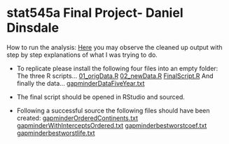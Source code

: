 stat545a Final Project- Daniel Dinsdale
===============================
How to run the analysis:
[Here](http://rpubs.com/danieldinsdale/stat545a-2013-hw06_dinsdale-dan) you may observe the cleaned up output with step by step explanations of what I was trying to do. 

* To replicate please install the following four files into an empty folder:
The three R scripts...
[01_origData.R](https://github.com/danieldinsdale/stat545a-2013-hw06_dinsdale-dan/blob/master/01_origData.R)
[02_newData.R](https://github.com/danieldinsdale/stat545a-2013-hw06_dinsdale-dan/blob/master/02_newData.R)
[FinalScript.R](https://github.com/danieldinsdale/stat545a-2013-hw06_dinsdale-dan/blob/master/FinalScript.R)
And finally the data...
[gapminderDataFiveYear.txt](https://github.com/danieldinsdale/stat545a-2013-hw06_dinsdale-dan/blob/master/gapminderDataFiveYear.txt)

* The final script should be opened in RStudio and sourced.
* Following a successful source the following files should have been created:
[gapminderOrderedContinents.txt](https://github.com/danieldinsdale/stat545a-2013-hw06_dinsdale-dan/blob/master/gapminderOrderedContinents.txt)
[gapminderWithInterceptsOrdered.txt](https://github.com/danieldinsdale/stat545a-2013-hw06_dinsdale-dan/blob/master/gapminderWithInterceptsOrdered.txt)
[gapminderbestworstcoef.txt](https://github.com/danieldinsdale/stat545a-2013-hw06_dinsdale-dan/blob/master/gapminderbestworstcoef.txt)
[gapminderbestworstlife.txt](https://github.com/danieldinsdale/stat545a-2013-hw06_dinsdale-dan/blob/master/gapminderbestworstlife.txt)
